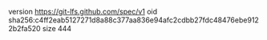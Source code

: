 version https://git-lfs.github.com/spec/v1
oid sha256:c4ff2eab5127271d8a88c377aa836e94afc2cdbb27fdc48476ebe9122b2fa520
size 444
